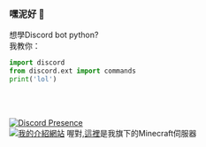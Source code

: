 ### 嘿泥好 👋

想學Discord bot python?</br>
我教你：</br>
```py
import discord
from discord.ext import commands
print('lol')
```
</br></br>

[![Discord Presence](https://lanyard.cnrad.dev/api/1049625838901010453)](https://discord.com/users/1049625838901010453)
</br>
[![我的介紹網站](https://nonametw.com/assets/jdHDXvC.gif)](https://nonametw.com)
喔對,[這裡](https://mc.nonametw.com)是我旗下的Minecraft伺服器
